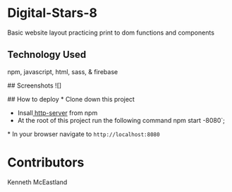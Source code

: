 # Digital-Stars-8
Basic website layout practicing print to dom functions and components

## Technology Used
npm, javascript, html, sass, & firebase

## Screenshots
![]


## How to deploy
* Clone down this project
* Insall[ http-server](https://www.npmjs.com/)
from npm
* At the root of this project run the following command npm start -8080`;

* In your browser navigate to `http://localhost:8080`

# Contributors
Kenneth McEastland
